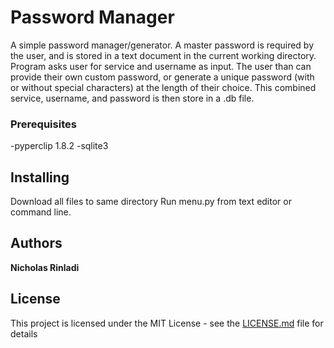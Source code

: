 # Password Manager
A simple password manager/generator. A master password is required by the user, and is stored in a text document in the current working directory. Program asks user for service and username as input. The user than can provide their own custom password, or generate a unique password (with or without special characters) at the length of their choice. This combined service, username, and password is then store in a .db file. 

### Prerequisites
-pyperclip 1.8.2
-sqlite3

## Installing
Download all files to same directory
Run menu.py from text editor or command line.

## Authors

**Nicholas Rinladi** 

## License

This project is licensed under the MIT License - see the [LICENSE.md](LICENSE.md) file for details

